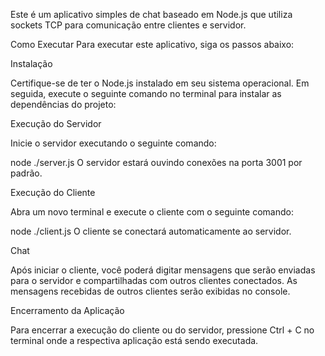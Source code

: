 Este é um aplicativo simples de chat baseado em Node.js que utiliza sockets TCP para comunicação entre clientes e servidor.

Como Executar
Para executar este aplicativo, siga os passos abaixo:

Instalação

Certifique-se de ter o Node.js instalado em seu sistema operacional. Em seguida, execute o seguinte comando no terminal para instalar as dependências do projeto:

Execução do Servidor

Inicie o servidor executando o seguinte comando:

node ./server.js
O servidor estará ouvindo conexões na porta 3001 por padrão.

Execução do Cliente

Abra um novo terminal e execute o cliente com o seguinte comando:

node ./client.js
O cliente se conectará automaticamente ao servidor.

Chat

Após iniciar o cliente, você poderá digitar mensagens que serão enviadas para o servidor e compartilhadas com outros clientes conectados. As mensagens recebidas de outros clientes serão exibidas no console.

Encerramento da Aplicação

Para encerrar a execução do cliente ou do servidor, pressione Ctrl + C no terminal onde a respectiva aplicação está sendo executada.
